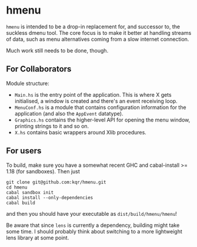 
hmenu
=====

`hmenu` is intended to be a drop-in replacement for, and
successor to, the suckless dmenu tool. The core focus is
to make it better at handling streams of data, such as
menu alternatives coming from a slow internet connection.

Much work still needs to be done, though.


For Collaborators
-----------------

Module structure:

 *  `Main.hs` is the entry point of the application. This
    is where X gets initialised, a window is created and
    there's an event receiving loop.
 *  `MenuConf.hs` is a module that contains configuration
    information for the application (and also the `AppEvent`
    datatype).
 *  `Graphics.hs` contains the higher-level API for opening
    the menu window, printing strings to it and so on.
 *  `X.hs` contains basic wrappers around Xlib procedures.


For users
---------

To build, make sure you have a somewhat recent GHC and
cabal-install &gt;= 1.18 (for sandboxes). Then just

    git clone git@github.com:kqr/hmenu.git
    cd hmenu
    cabal sandbox init
    cabal install --only-dependencies
    cabal build

and then you should have your executable as
`dist/build/hmenu/hmenu`!

Be aware that since `lens` is currently a dependency, building
might take some time. I should probably think about switching
to a more lightweight lens library at some point.



